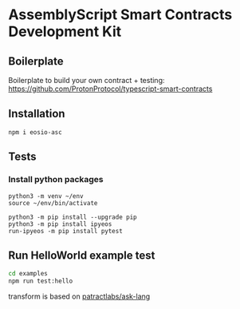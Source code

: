 # AssemblyScript Smart Contracts Development Kit

## Boilerplate
Boilerplate to build your own contract + testing: https://github.com/ProtonProtocol/typescript-smart-contracts


## Installation
```
npm i eosio-asc
```

## Tests

### Install python packages
```
python3 -m venv ~/env                                                                               
source ~/env/bin/activate
```

```
python3 -m pip install --upgrade pip
python3 -m pip install ipyeos
run-ipyeos -m pip install pytest
```

## Run HelloWorld example test
```bash
cd examples
npm run test:hello
```


transform is based on [patractlabs/ask-lang](https://github.com/patractlabs/ask)
